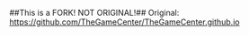 ##This is a FORK! NOT ORIGINAL!##
Original: https://github.com/TheGameCenter/TheGameCenter.github.io
